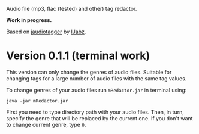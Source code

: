 Audio file (mp3, flac (tested) and other) tag redactor.

**Work in progress.**

Based on [jaudiotagger](https://bitbucket.org/ijabz/jaudiotagger/)
by [IJabz](https://bitbucket.org/ijabz/).

# Version 0.1.1 (terminal work)
This version can only change the genres of audio files.
Suitable for changing tags for a large number of audio files with the same tag values.



To change genres of your audio files run ```mRedactor.jar``` in terminal using:

```
java -jar mRedactor.jar
```

First you need to type directory path
with your audio files. Then, in turn, specify the genre that will be replaced by the current one.
If you don't want to change current genre, type ```0```.
